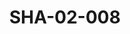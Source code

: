 ---
pid: SHA-02-008
title: SHA-02-008
language: en
collection: Sharhabil Ahmed
original_label: 
rights: Sharhabil Ahmed
location_of_original: Sharhabil Ahmed
photographer_or_studio: 
scanned_from: photograph 12.2 by 16.4
_date: '1962'
location: Ethiopia, Massawa
description: Lunch at restaurant among them Hassan Saroji Sid Ahmed and Osman Hussain
additional_notes: 
permission_display: 'yes'
on_server: 'no'
on_website: 'no'
permalink: "/archive/en/sha-02-008.html"
layout: photo-page
---